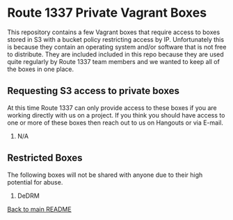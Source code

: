 Route 1337 Private Vagrant Boxes
================================
This repository contains a few Vagrant boxes that require access to boxes stored in S3 with a bucket policy restricting access by IP. Unfortunately this is because they contain an operating system and/or software that is not free to distribute.
They are included included in this repo because they are used quite regularly by Route 1337 team members and we wanted to keep all of the boxes in one place.

Requesting S3 access to private boxes 
-------------------------------------
At this time Route 1337 can only provide access to these boxes if you are working directly with us on a project. If you think you should have access to one or more of these boxes then reach out to us on Hangouts or via E-mail.

1. N/A
  
Restricted Boxes 
----------------
The following boxes will not be shared with anyone due to their high potential for abuse.

1. DeDRM

[Back to main README](../README.md)
